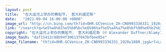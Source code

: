 ```yaml
---
layout: post
title:  "在大运河上举办的赛船节， 意大利威尼斯"
date:   "2021-09-04 16:00:00 +0800"
image_url: "http://cn.bing.com/th?id=OHR.GCVenice_ZH-CN0993336331_1920x1080.jpg&rf=LaDigue_1920x1080.jpg&pid=hp"
link: "/search?q=%e5%a8%81%e5%b0%bc%e6%96%af%e5%a4%a7%e8%bf%90%e6%b2%b3&form=hpcapt&mkt=zh-cn"
copyright: "在大运河上举办的赛船节， 意大利威尼斯 (© Alexander Duffner/Alamy)"
image_hash: "daf15412c98b94f30613f043bfbee85e"
image_filename: "th?id=OHR.GCVenice_ZH-CN0993336331_1920x1080.jpg&rf=LaDigue_1920x1080.jpg&pid=hp"
---
```

